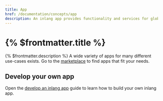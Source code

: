 ```yaml
---
title: App
href: /documentation/concepts/app
description: An inlang app provides functionality and services for globalization.
---
```


# {% $frontmatter.title %}

{% $frontmatter.description %} A wide variety of apps for many different use-cases exists. Go to the [marketplace](/marketplace) to find apps that fit your needs.


<!-- TODO visualization of apps for different personas e.g. developers and designers -->


## Develop your own app

Open the [develop an inlang app](/documentation/develop-inlang-app) guide to learn how to build your own inlang app.